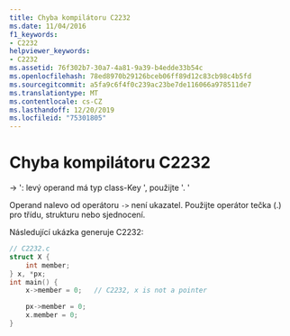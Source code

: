 ```yaml
---
title: Chyba kompilátoru C2232
ms.date: 11/04/2016
f1_keywords:
- C2232
helpviewer_keywords:
- C2232
ms.assetid: 76f302b7-30a7-4a81-9a39-b4edde33b54c
ms.openlocfilehash: 78ed8970b29126bceb06ff89d12c83cb98c4b5fd
ms.sourcegitcommit: a5fa9c6f4f0c239ac23be7de116066a978511de7
ms.translationtype: MT
ms.contentlocale: cs-CZ
ms.lasthandoff: 12/20/2019
ms.locfileid: "75301805"
---
```

# <a name="compiler-error-c2232"></a>Chyba kompilátoru C2232

-> ': levý operand má typ class-Key ', použijte '. '

Operand nalevo od operátoru `->` není ukazatel. Použijte operátor tečka (.) pro třídu, strukturu nebo sjednocení.

Následující ukázka generuje C2232:

```c
// C2232.c
struct X {
    int member;
} x, *px;
int main() {
    x->member = 0;   // C2232, x is not a pointer

    px->member = 0;
    x.member = 0;
}
```
